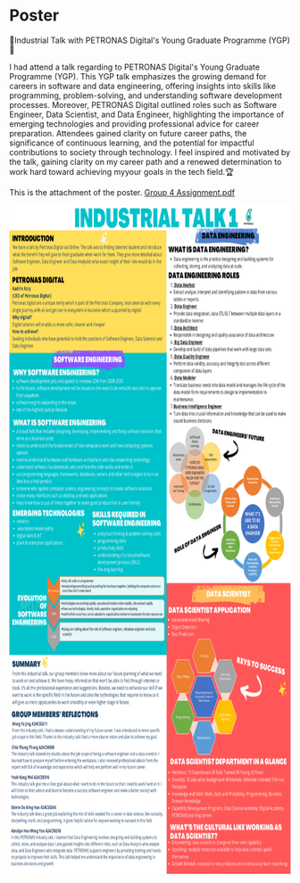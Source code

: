 # Poster
👾Industrial Talk with PETRONAS Digital's Young Graduate Programme (YGP)🤖

I had attend a talk regarding to PETRONAS Digital's Young Graduate Programme (YGP). This YGP talk emphasizes the growing demand for careers in software and data engineering, offering insights into skills like programming, problem-solving, and understanding software development processes.
Moreover, PETRONAS Digital outlined roles such as Software Engineer, Data Scientist, and Data Engineer, highlighting the importance of emerging technologies and providing professional advice for career preparation. 
Attendees gained clarity on future career paths, the significance of continuous learning, and the potential for impactful contributions to society through technology.
I feel inspired and motivated by the talk, gaining clarity on my career path and a renewed determination to work hard toward achieving myyour goals in the tech field.🏆

This is the attachment of the poster. [Group 4 Assignment.pdf](https://github.com/thungthungg/TIS/blob/main/Assignment%201/Assignment%201%20-%20Poster.pdf)

<p align="center">
  <img src = "https://github.com/thungthungg/TIS/blob/main/Assignment%201/Assignment%201%20-%20Poster.pdf" width="800" height="1200"/>
</p>

